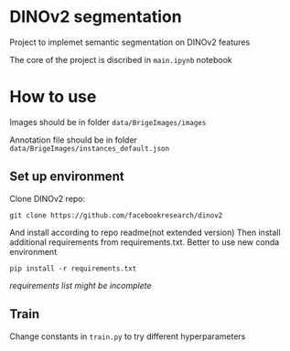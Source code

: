 # DINOv2 segmentation

Project to implemet semantic segmentation on DINOv2 features


The core of the project is discribed in `main.ipynb` notebook

# How to use 

Images should be in folder `data/BrigeImages/images` 

Annotation file should be in folder `data/BrigeImages/instances_default.json`

## Set up environment
Clone DINOv2 repo:

`git clone https://github.com/facebookresearch/dinov2`

And install according to repo readme(not extended version)
Then install additional requirements from requirements.txt. Better to use new conda environment

`pip install -r requirements.txt`

*requirements list might be incomplete*

## Train
Change constants in `train.py` to try different hyperparameters